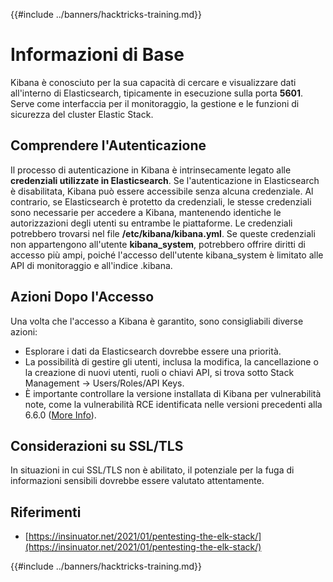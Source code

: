 {{#include ../banners/hacktricks-training.md}}

# Informazioni di Base

Kibana è conosciuto per la sua capacità di cercare e visualizzare dati all'interno di Elasticsearch, tipicamente in esecuzione sulla porta **5601**. Serve come interfaccia per il monitoraggio, la gestione e le funzioni di sicurezza del cluster Elastic Stack.

## Comprendere l'Autenticazione

Il processo di autenticazione in Kibana è intrinsecamente legato alle **credenziali utilizzate in Elasticsearch**. Se l'autenticazione in Elasticsearch è disabilitata, Kibana può essere accessibile senza alcuna credenziale. Al contrario, se Elasticsearch è protetto da credenziali, le stesse credenziali sono necessarie per accedere a Kibana, mantenendo identiche le autorizzazioni degli utenti su entrambe le piattaforme. Le credenziali potrebbero trovarsi nel file **/etc/kibana/kibana.yml**. Se queste credenziali non appartengono all'utente **kibana_system**, potrebbero offrire diritti di accesso più ampi, poiché l'accesso dell'utente kibana_system è limitato alle API di monitoraggio e all'indice .kibana.

## Azioni Dopo l'Accesso

Una volta che l'accesso a Kibana è garantito, sono consigliabili diverse azioni:

- Esplorare i dati da Elasticsearch dovrebbe essere una priorità.
- La possibilità di gestire gli utenti, inclusa la modifica, la cancellazione o la creazione di nuovi utenti, ruoli o chiavi API, si trova sotto Stack Management -> Users/Roles/API Keys.
- È importante controllare la versione installata di Kibana per vulnerabilità note, come la vulnerabilità RCE identificata nelle versioni precedenti alla 6.6.0 ([More Info](https://insinuator.net/2021/01/pentesting-the-elk-stack/#ref2)).

## Considerazioni su SSL/TLS

In situazioni in cui SSL/TLS non è abilitato, il potenziale per la fuga di informazioni sensibili dovrebbe essere valutato attentamente.

## Riferimenti

- [https://insinuator.net/2021/01/pentesting-the-elk-stack/](https://insinuator.net/2021/01/pentesting-the-elk-stack/)

{{#include ../banners/hacktricks-training.md}}
